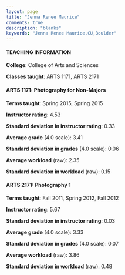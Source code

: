 ```yaml
---
layout: page
title: "Jenna Renee Maurice" 
comments: true
description: "blanks"
keywords: "Jenna Renee Maurice,CU,Boulder"
---
```

<head>
<script src="https://ajax.googleapis.com/ajax/libs/jquery/2.1.3/jquery.min.js"></script>
<script src="https://dl.dropboxusercontent.com/s/pc42nxpaw1ea4o9/highcharts.js?dl=0"></script>
<!-- <script src="../assets/js/highcharts.js"></script> -->
<style type="text/css">@font-face {
	font-family: "Bebas Neue";
	src: url(https://www.filehosting.org/file/details/544349/BebasNeue Regular.otf) format("opentype");
	}
	h1.Bebas { 
		font-family: "Bebas Neue", Verdana, Tahoma;
	}
</style>
</head>
	   
#### TEACHING INFORMATION

**College**: College of Arts and Sciences

**Classes taught**: ARTS 1171, ARTS 2171

#### ARTS 1171: Photography for Non-Majors

**Terms taught**: Spring 2015, Spring 2015

**Instructor rating**: 4.53

**Standard deviation in instructor rating**: 0.33

**Average grade** (4.0 scale): 3.41

**Standard deviation in grades** (4.0 scale): 0.06

**Average workload** (raw): 2.35

**Standard deviation in workload** (raw): 0.15

#### ARTS 2171: Photography 1

**Terms taught**: Fall 2011, Spring 2012, Fall 2012

**Instructor rating**: 5.67

**Standard deviation in instructor rating**: 0.03

**Average grade** (4.0 scale): 3.33

**Standard deviation in grades** (4.0 scale): 0.07

**Average workload** (raw): 3.86

**Standard deviation in workload** (raw): 0.48

